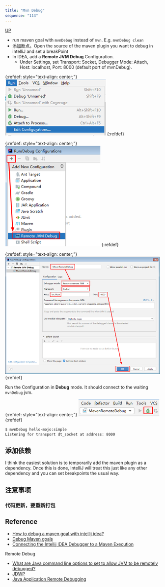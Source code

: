```yaml
---
title: "Mvn Debug"
sequence: "113"
---
```


[UP](/maven.html)


- run maven goal with `mvnDebug` instead of `mvn`. E.g. `mvnDebug clean`
- 添加断点。Open the source of the maven plugin you want to debug in intelliJ and set a breakPoint
- In IDEA, add a **Remote JVM Debug** Configuration.
  - Under Settings, set Transport: Socket, Debugger Mode: Attach, Host: localhost, Port: 8000 (default port of mvnDebug).

{:refdef: style="text-align: center;"}
![](/assets/images/intellij/idea-menu-run-edit-configurations.png)
{:refdef}

{:refdef: style="text-align: center;"}
![](/assets/images/intellij/run-debug-configuration-remote-jvm-debug.png)
{:refdef}

{:refdef: style="text-align: center;"}
![](/assets/images/intellij/maven-remote-debug-configration.png)
{:refdef}

Run the Configuration in **Debug** mode. It should connect to the waiting `mvnDebug` jvm.

{:refdef: style="text-align: center;"}
![](/assets/images/intellij/maven-remote-debug-start.png)
{:refdef}

```text
$ mvnDebug hello-mojo:simple
Listening for transport dt_socket at address: 8000
```

## 添加依赖

I think the easiest solution is to temporarily add the maven plugin as a dependency.
Once this is done, IntelliJ will treat this just like any other dependency and you can set breakpoints the usual way.



## 注意事项

### 代码更新，要重新打包

## Reference

- [How to debug a maven goal with intellij idea?](https://stackoverflow.com/questions/14602540/how-to-debug-a-maven-goal-with-intellij-idea)
- [Debug Maven goals](https://www.jetbrains.com/help/idea/work-with-maven-goals.html#debug_goal)
- [Connecting the Intellij IDEA Debugger to a Maven Execution](https://spin.atomicobject.com/2020/08/20/maven-debugging-intellij/)

Remote Debug

- [What are Java command line options to set to allow JVM to be remotely debugged?](https://stackoverflow.com/questions/138511/what-are-java-command-line-options-to-set-to-allow-jvm-to-be-remotely-debugged)
- [JDWP](https://docs.oracle.com/javase/8/docs/technotes/guides/troubleshoot/introclientissues005.html)
- [Java Application Remote Debugging](https://www.baeldung.com/java-application-remote-debugging)
